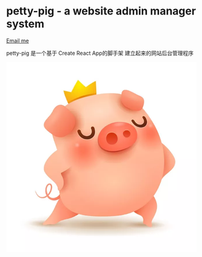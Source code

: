 
# petty-pig - a website admin manager system

[Email me](robin_12@126.com)


petty-pig 是一个基于 Create React App的脚手架 建立起来的网站后台管理程序

![logo展示](pig.png)
